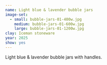 ```yaml
---
name: Light blue & lavender bubble jars
image-set:
  - small: bubble-jars-01-400w.jpg
    medium: bubble-jars-01-600w.jpg
    large: bubble-jars-01-1200w.jpg
clay: Iceman stoneware
year: 2025
show: yes
---
```


Light blue & lavender bubble jars with handles.